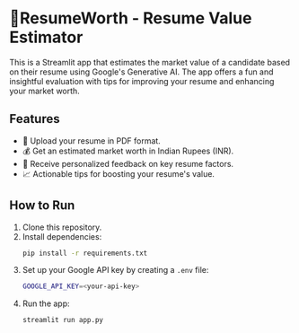 
# 💼ResumeWorth - Resume Value Estimator

This is a Streamlit app that estimates the market value of a candidate based on their resume using Google's Generative AI. The app offers a fun and insightful evaluation with tips for improving your resume and enhancing your market worth.

## Features
- 📄 Upload your resume in PDF format.
- 💰 Get an estimated market worth in Indian Rupees (INR).
- 🌟 Receive personalized feedback on key resume factors.
- 📈 Actionable tips for boosting your resume's value.

## How to Run
1. Clone this repository.
2. Install dependencies:
   ```bash
   pip install -r requirements.txt
   ```
3. Set up your Google API key by creating a `.env` file:
   ```bash
   GOOGLE_API_KEY=<your-api-key>
   ```
4. Run the app:
   ```bash
   streamlit run app.py
   ```
